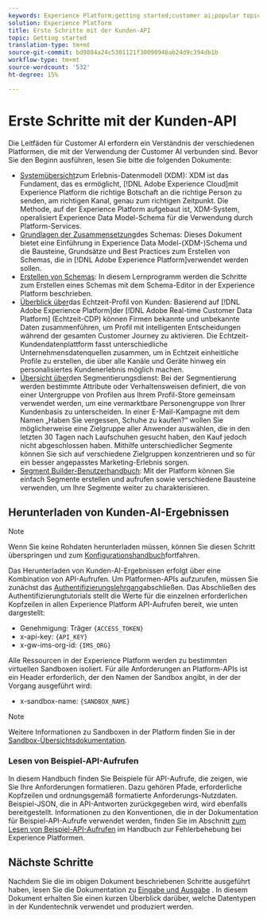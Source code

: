```yaml
---
keywords: Experience Platform;getting started;customer ai;popular topics
solution: Experience Platform
title: Erste Schritte mit der Kunden-API
topic: Getting started
translation-type: tm+mt
source-git-commit: bd9884a24c5301121f30090946ab24d9c394db1b
workflow-type: tm+mt
source-wordcount: '532'
ht-degree: 15%

---
```



# Erste Schritte mit der Kunden-API

Die Leitfäden für Customer AI erfordern ein Verständnis der verschiedenen Platformen, die mit der Verwendung der Customer AI verbunden sind. Bevor Sie den Beginn ausführen, lesen Sie bitte die folgenden Dokumente:

- [Systemübersicht](../../xdm/home.md)zum Erlebnis-Datenmodell (XDM): XDM ist das Fundament, das es ermöglicht, [!DNL Adobe Experience Cloud]mit Experience Platform die richtige Botschaft an die richtige Person zu senden, am richtigen Kanal, genau zum richtigen Zeitpunkt. Die Methode, auf der Experience Platform aufgebaut ist, XDM-System, operalisiert Experience Data Model-Schema für die Verwendung durch Platform-Services.
- [Grundlagen der Zusammensetzung](../../xdm/schema/composition.md)des Schemas: Dieses Dokument bietet eine Einführung in Experience Data Model-(XDM-)Schema und die Bausteine, Grundsätze und Best Practices zum Erstellen von Schemas, die in [!DNL Adobe Experience Platform]verwendet werden sollen.
- [Erstellen von Schemas](../../xdm/tutorials/create-schema-ui.md): In diesem Lernprogramm werden die Schritte zum Erstellen eines Schemas mit dem Schema-Editor in der Experience Platform beschrieben.
- [Überblick über](../../rtcdp/overview.md)das Echtzeit-Profil von Kunden: Basierend auf [!DNL Adobe Experience Platform]der [!DNL Adobe Real-time Customer Data Platform] (Echtzeit-CDP) können Firmen bekannte und unbekannte Daten zusammenführen, um Profil mit intelligenten Entscheidungen während der gesamten Customer Journey zu aktivieren. Die Echtzeit-Kundendatenplattform fasst unterschiedliche Unternehmensdatenquellen zusammen, um in Echtzeit einheitliche Profile zu erstellen, die über alle Kanäle und Geräte hinweg ein personalisiertes Kundenerlebnis möglich machen.
- [Übersicht über](../../segmentation/home.md)den Segmentierungsdienst: Bei der Segmentierung werden bestimmte Attribute oder Verhaltensweisen definiert, die von einer Untergruppe von Profilen aus Ihrem Profil-Store gemeinsam verwendet werden, um eine vermarktbare Personengruppe von Ihrer Kundenbasis zu unterscheiden. In einer E-Mail-Kampagne mit dem Namen „Haben Sie vergessen, Schuhe zu kaufen?“ wollen Sie möglicherweise eine Zielgruppe aller Anwender auswählen, die in den letzten 30 Tagen nach Laufschuhen gesucht haben, den Kauf jedoch nicht abgeschlossen haben. Mithilfe unterschiedlicher Segmente können Sie sich auf verschiedene Zielgruppen konzentrieren und so für ein besser angepasstes Marketing-Erlebnis sorgen.
- [Segment Builder-Benutzerhandbuch](../../segmentation/tutorials/create-a-segment.md): Mit der Platform können Sie einfach Segmente erstellen und aufrufen sowie verschiedene Bausteine verwenden, um Ihre Segmente weiter zu charakterisieren.

## Herunterladen von Kunden-AI-Ergebnissen

>[!NOTE]
>
>Wenn Sie keine Rohdaten herunterladen müssen, können Sie diesen Schritt überspringen und zum [Konfigurationshandbuch](./user-guide/configure.md)fortfahren.

Das Herunterladen von Kunden-AI-Ergebnissen erfolgt über eine Kombination von API-Aufrufen. Um Platformen-APIs aufzurufen, müssen Sie zunächst das [Authentifizierungslehrgang](../../tutorials/authentication.md)abschließen. Das Abschließen des Authentifizierungtutorials stellt die Werte für die einzelnen erforderlichen Kopfzeilen in allen Experience Platform API-Aufrufen bereit, wie unten dargestellt:

- Genehmigung: Träger `{ACCESS_TOKEN}`
- x-api-key: `{API_KEY}`
- x-gw-ims-org-id: `{IMS_ORG}`

Alle Ressourcen in der Experience Platform werden zu bestimmten virtuellen Sandboxen isoliert. Für alle Anforderungen an Platform-APIs ist ein Header erforderlich, der den Namen der Sandbox angibt, in der der Vorgang ausgeführt wird:

- x-sandbox-name: `{SANDBOX_NAME}`

>[!NOTE]
>
>Weitere Informationen zu Sandboxen in der Platform finden Sie in der [Sandbox-Übersichtsdokumentation](../../sandboxes/home.md).

### Lesen von Beispiel-API-Aufrufen

In diesem Handbuch finden Sie Beispiele für API-Aufrufe, die zeigen, wie Sie Ihre Anforderungen formatieren. Dazu gehören Pfade, erforderliche Kopfzeilen und ordnungsgemäß formatierte Anforderungs-Nutzdaten. Beispiel-JSON, die in API-Antworten zurückgegeben wird, wird ebenfalls bereitgestellt. Informationen zu den Konventionen, die in der Dokumentation für Beispiel-API-Aufrufe verwendet werden, finden Sie im Abschnitt [zum Lesen von Beispiel-API-Aufrufen](../../landing/troubleshooting.md) im Handbuch zur Fehlerbehebung bei Experience Platformen.

## Nächste Schritte

Nachdem Sie die im obigen Dokument beschriebenen Schritte ausgeführt haben, lesen Sie die Dokumentation zu [Eingabe und Ausgabe](./input-output.md) . In diesem Dokument erhalten Sie einen kurzen Überblick darüber, welche Datentypen in der Kundentechnik verwendet und produziert werden.